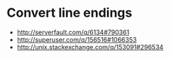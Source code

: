 Convert line endings
======================================
- http://serverfault.com/q/6134#790361
- http://superuser.com/q/156516#1066353
- http://unix.stackexchange.com/q/153091#296534
